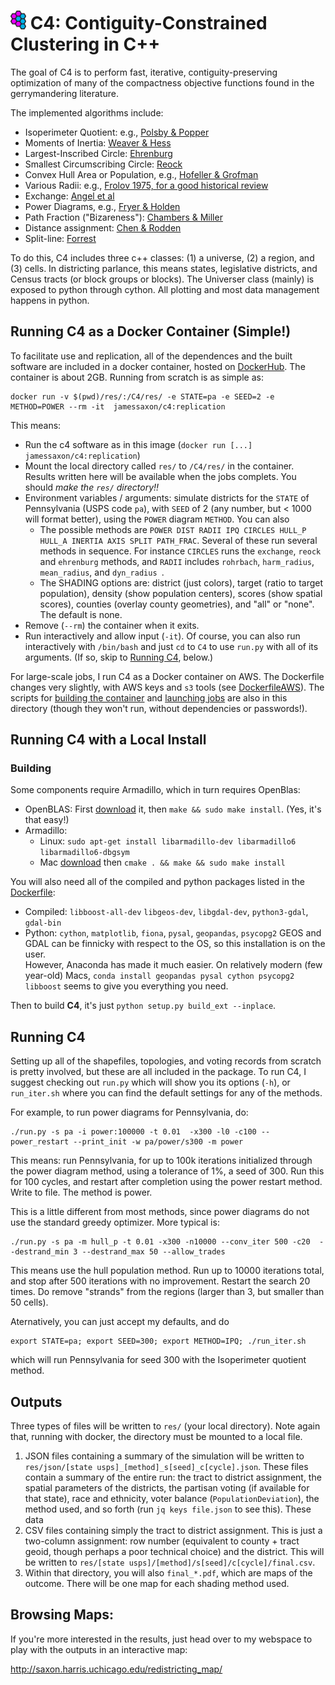 # <img src="img/c4_logo.png" width=25px> C4: Contiguity-Constrained Clustering in C++

The goal of C4 is to perform fast, iterative, contiguity-preserving optimization
  of many of the compactness objective functions found in the gerrymandering literature.

The implemented algorithms include:
* Isoperimeter Quotient: e.g., [Polsby & Popper](https://digitalcommons.law.yale.edu/ylpr/vol9/iss2/6)
* Moments of Inertia: [Weaver & Hess](http://dx.doi.org/10.2307/794769)
* Largest-Inscribed Circle: [Ehrenburg](https://babel.hathitrust.org/cgi/pt?id=mdp.39015076673584;view=1up;seq=41)
* Smallest Circumscribing Circle: [Reock](http://dx.doi.org/10.2307/2109043)
* Convex Hull Area or Population, e.g., [Hofeller & Grofman](http://www.socsci.uci.edu/~bgrofman/B48-Comparing-the-Compactness.pdf)
* Various Radii: e.g., [Frolov 1975, for a good historical review](http://dx.doi.org/10.1080/00385417.1975.10640104)
* Exchange: [Angel et al](http://dx.doi.org/10.1111/j.1541-0064.2009.00304.x)
* Power Diagrams, e.g., [Fryer & Holden](http://dx.doi.org/10.1086/661511)
* Path Fraction ("Bizareness"): [Chambers & Miller](http://dx.doi.org/10.1561/100.00009022)
* Distance assignment: [Chen & Rodden](http://dx.doi.org/10.1561/100.00012033)
* Split-line: [Forrest](http://dx.doi.org/10.1177/000276426400800407)

To do this, C4 includes three c++ classes:
  (1) a universe, (2) a region, and (3) cells.
In districting parlance, this means states, legislative districts, and Census tracts (or block groups or blocks).
The Universer class (mainly) is exposed to python through cython.
All plotting and most data management happens in python.

## Running C4 as a Docker Container (Simple!)

To facilitate use and replication, all of the dependences and the built software are included in a docker container,
  hosted on [DockerHub](https://cloud.docker.com/repository/docker/jamessaxon/c4).
The container is about 2GB.
Running from scratch is as simple as:
```
docker run -v $(pwd)/res/:/C4/res/ -e STATE=pa -e SEED=2 -e METHOD=POWER --rm -it  jamessaxon/c4:replication
```

This means:
* Run the c4 software as in this image (`docker run [...] jamessaxon/c4:replication`)
* Mount the local directory called `res/` to `/C4/res/` in the container.  Results written here will be available when the jobs complets. You should *make the `res/` directory!!*
* Environment variables / arguments: simulate districts for the `STATE` of Pennsylvania (USPS code `pa`), with `SEED` of 2 (any number, but < 1000 will format better), using the `POWER` diagram `METHOD`.  You can also 
   * The possible methods are `POWER DIST RADII IPQ CIRCLES HULL_P HULL_A INERTIA AXIS SPLIT PATH_FRAC`.  Several of these run several methods in sequence.  For instance `CIRCLES` runs the `exchange`, `reock` and `ehrenburg` methods, and `RADII` includes `rohrbach`, `harm_radius`, `mean_radius`, and `dyn_radius `.
   * The SHADING options are: district (just colors), target (ratio to target population), density (show population centers), scores (show spatial scores), counties (overlay county geometries), and "all" or "none".  The default is none.
* Remove (`--rm`) the container when it exits.
* Run interactively and allow input (`-it`).
Of course, you can also run interactively with `/bin/bash` and just `cd` to `C4` to use `run.py` with all of its arguments.
(If so, skip to [Running C4](#running-c4), below.)

For large-scale jobs, I run C4 as a Docker container on AWS.
The Dockerfile changes very slightly, with AWS keys and `s3` tools (see [DockerfileAWS](DockerfileAWS)).
The scripts for [building the container](docker_build.sh) and [launching jobs](aws_launch.sh) 
  are also in this directory (though they won't run, without dependencies or passwords!).

## Running C4 with a Local Install

### Building

Some components require Armadillo, which in turn requires OpenBlas:
* OpenBLAS: First [download](https://github.com/xianyi/OpenBLAS/zipball/master) it, then `make && sudo make install`.  (Yes, it's that easy!)
* Armadillo:
  * Linux: `sudo apt-get install libarmadillo-dev libarmadillo6 libarmadillo6-dbgsym`
  * Mac [download](http://arma.sourceforge.net/download.html) then `cmake . && make && sudo make install`
  
You will also need all of the compiled and python packages listed in the [Dockerfile](Dockerfile):
* Compiled: `libboost-all-dev` `libgeos-dev`, `libgdal-dev`, `python3-gdal`, `gdal-bin`
* Python: `cython`, `matplotlib`, `fiona`, `pysal`, `geopandas`, `psycopg2`
GEOS and GDAL can be finnicky with respect to the OS, so this installation is on the user.  
However, Anaconda has made it much easier.  On relatively modern (few year-old) Macs, `conda install geopandas pysal cython psycopg2 libboost` seems to give you everything you need.
  
Then to build **C4**, it's just `python setup.py build_ext --inplace`.

## Running C4

Setting up all of the shapefiles, topologies, and voting records from scratch is pretty involved, but these are all included in the package.  To run C4, I suggest checking out `run.py` which will show you its options (`-h`), or `run_iter.sh` where you can find the default settings for any of the methods.

For example, to run power diagrams for Pennsylvania, do: 
```
./run.py -s pa -i power:100000 -t 0.01  -x300 -l0 -c100 --power_restart --print_init -w pa/power/s300 -m power
```
This means: run Pennsylvania, for up to 100k iterations initialized through the power diagram method, using a tolerance of 1%, a seed of 300.  Run this for 100 cycles, and restart after completion using the power restart method.  Write to file.  The method is power.

This is a little different from most methods, since power diagrams do not use the standard greedy optimizer.  More typical is:
```
./run.py -s pa -m hull_p -t 0.01 -x300 -n10000 --conv_iter 500 -c20  --destrand_min 3 --destrand_max 50 --allow_trades
```
This means use the hull population method.  Run up to 10000 iterations total, and stop after 500 iterations with no improvement.
Restart the search 20 times.
Do remove "strands" from the regions (larger than 3, but smaller than 50 cells).

Aternatively, you can just accept my defaults, and do
```
export STATE=pa; export SEED=300; export METHOD=IPQ; ./run_iter.sh
```
which will run Pennsylvania for seed 300 with the Isoperimeter quotient method.

## Outputs

Three types of files will be written to `res/` (your local directory).
Note again that, running with docker, the directory must be mounted to a local file.
1. JSON files containing a summary of the simulation will be written to `res/json/[state usps]_[method]_s[seed]_c[cycle].json`.  These files contain a summary of the entire run: the tract to district assignment, the spatial parameters of the districts, the partisan voting (if available for that state), race and ethnicity, voter balance (`PopulationDeviation`), the method used, and so forth (run `jq keys file.json` to see this).  These data 
2. CSV files containing simply the tract to district assignment.   This is just a two-column assignment: row number (equivalent to county + tract geoid, though perhaps a poor technical choice) and the district.  This will be written to `res/[state usps]/[method]/s[seed]/c[cycle]/final.csv`. 
3. Within that directory, you will also `final_*.pdf`, which are maps of the outcome.  There will be one map for each shading method used.


## Browsing Maps:

If you're more interested in the results,
  just head over to my webspace to play with the outputs in an interactive map:

http://saxon.harris.uchicago.edu/redistricting_map/

